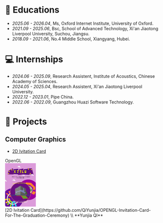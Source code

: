 
# 📖 Educations
- *2025.06 - 2026.04*, Ms, Oxford Internet Institute, University of Oxford.
- *2021.09 - 2025.06*, Bsc, School of Advanced Technology, Xi'an Jiaotong Liverpool University, Suchou, Jiangsu.
- *2018.09 - 2021.06*, No.4 Middle School, Xiangyang, Hubei.

# 💻 Internships
- *2024.06 - 2025.09*, Research Assistent, Institute of Acoustics, Chinese Academy of Sciences.
- *2024.05 - 2025.04*, Research Assistent, Xi'an Jiaotong Liverpool University.
- *2022.12 - 2023.01*, Pipe China.
- *2022.06 - 2022.09*, Guangzhou Huazi Software Technology.


# 💬 Projects
## Computer Graphics
- [2D Ivitation Card](https://github.com/QiYunjia/OPENGL-Invitation-Card-For-The-Graduation-Ceremony)

<div class='paper-box'><div class='paper-box-image'><div><div class="badge">OpenGL</div><img src='projectFig/fig3.png' alt="sym" width="20%"></div></div>
<div class='paper-box-text' markdown="1">
[2D Ivitation Card](https://github.com/QiYunjia/OPENGL-Invitation-Card-For-The-Graduation-Ceremony) \\
**Yunjia QI**
</div>
</div>

